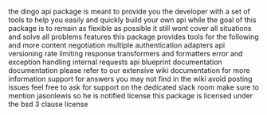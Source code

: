 the dingo api package is meant to provide you the developer with a set of tools to help you easily and quickly build your own api while the goal of this package is to remain as flexible as possible it still wont cover all situations and solve all problems features this package provides tools for the following and more content negotiation multiple authentication adapters api versioning rate limiting response transformers and formatters error and exception handling internal requests api blueprint documentation documentation please refer to our extensive wiki documentation for more information support for answers you may not find in the wiki avoid posting issues feel free to ask for support on the dedicated slack room make sure to mention jasonlewis so he is notified license this package is licensed under the bsd 3 clause license